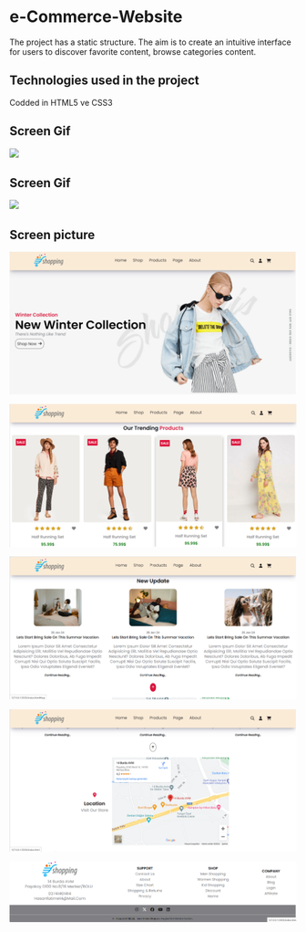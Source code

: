 <h1> e-Commerce-Website</h1>

The project has a static structure. The aim is to create an intuitive interface for users to discover favorite content, browse categories content. 

<h2>Technologies used in the project</h2>

Codded in HTML5 ve CSS3 

<h2>Screen Gif</h2>

![](screen1.gif)

<h2>Screen Gif</h2>

![](screen2.gif)

<h2>Screen picture</h2>

![](images/Ekran%20görüntüsü%202024-02-20%20090928.png)

![](images/Ekran%20görüntüsü%202024-02-20%20091021.png)

![](images/Ekran%20görüntüsü%202024-02-20%20091135.png)

![](images/Ekran%20görüntüsü%202024-02-20%20091207.png)

![](images/Ekran%20görüntüsü%202024-02-20%20091232.png)
